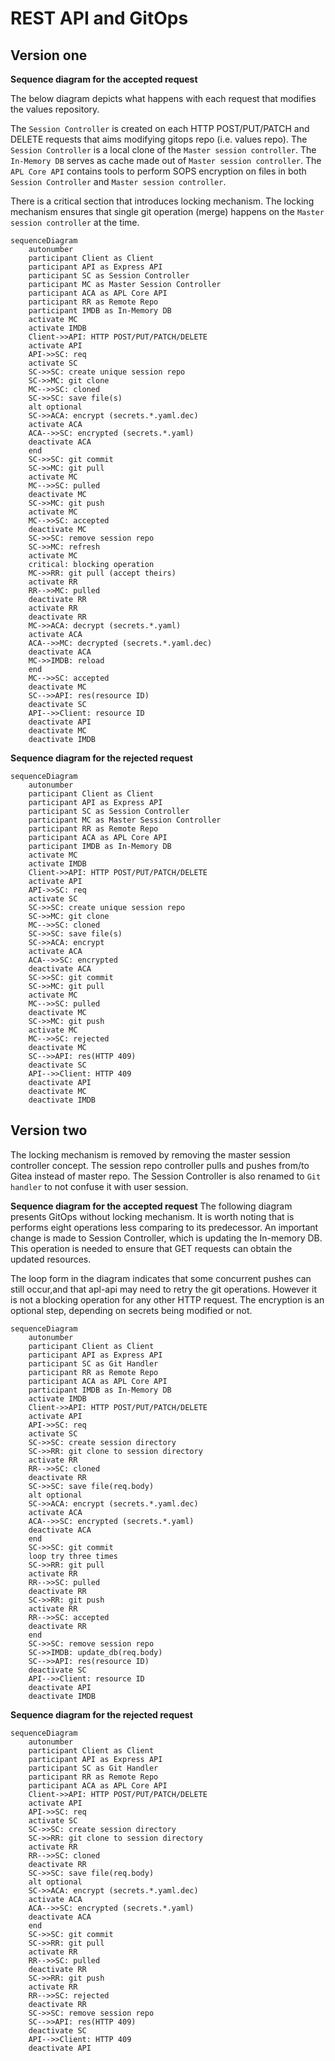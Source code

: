 # REST API and GitOps

## Version one

**Sequence diagram for the accepted request**

The below diagram depicts what happens with each request that modifies the values repository.

The `Session Controller` is created on each HTTP POST/PUT/PATCH and DELETE requests that aims modifying gitops repo (i.e. values repo). The `Session Controller` is a local clone of the `Master session controller`. The `In-Memory DB` serves as cache made out of `Master session controller`. The `APL Core API` contains tools to perform SOPS encryption on files in both `Session Controller` and `Master session controller`.

There is a critical section that introduces locking mechanism. The locking mechanism ensures that single git operation (merge) happens on the `Master session controller` at the time.

```mermaid
sequenceDiagram
    autonumber
    participant Client as Client
    participant API as Express API
    participant SC as Session Controller
    participant MC as Master Session Controller
    participant ACA as APL Core API
    participant RR as Remote Repo
    participant IMDB as In-Memory DB
    activate MC
    activate IMDB
    Client->>API: HTTP POST/PUT/PATCH/DELETE
    activate API
    API->>SC: req
    activate SC
    SC->>SC: create unique session repo
    SC->>MC: git clone
    MC-->>SC: cloned
    SC->>SC: save file(s)
    alt optional
    SC->>ACA: encrypt (secrets.*.yaml.dec)
    activate ACA
    ACA-->>SC: encrypted (secrets.*.yaml)
    deactivate ACA
    end
    SC->>SC: git commit
    SC->>MC: git pull
    activate MC
    MC-->>SC: pulled
    deactivate MC
    SC->>MC: git push
    activate MC
    MC-->>SC: accepted
    deactivate MC
    SC->>SC: remove session repo
    SC->>MC: refresh
    activate MC
    critical: blocking operation
    MC->>RR: git pull (accept theirs)
    activate RR
    RR-->>MC: pulled
    deactivate RR
    activate RR
    deactivate RR
    MC->>ACA: decrypt (secrets.*.yaml)
    activate ACA
    ACA-->>MC: decrypted (secrets.*.yaml.dec)
    deactivate ACA
    MC->>IMDB: reload
    end
    MC-->>SC: accepted
    deactivate MC
    SC-->>API: res(resource ID)
    deactivate SC
    API-->>Client: resource ID
    deactivate API
    deactivate MC
    deactivate IMDB
```

**Sequence diagram for the rejected request**

```mermaid
sequenceDiagram
    autonumber
    participant Client as Client
    participant API as Express API
    participant SC as Session Controller
    participant MC as Master Session Controller
    participant RR as Remote Repo
    participant ACA as APL Core API
    participant IMDB as In-Memory DB
    activate MC
    activate IMDB
    Client->>API: HTTP POST/PUT/PATCH/DELETE
    activate API
    API->>SC: req
    activate SC
    SC->>SC: create unique session repo
    SC->>MC: git clone
    MC-->>SC: cloned
    SC->>SC: save file(s)
    SC->>ACA: encrypt
    activate ACA
    ACA-->>SC: encrypted
    deactivate ACA
    SC->>SC: git commit
    SC->>MC: git pull
    activate MC
    MC-->>SC: pulled
    deactivate MC
    SC->>MC: git push
    activate MC
    MC-->>SC: rejected
    deactivate MC
    SC-->>API: res(HTTP 409)
    deactivate SC
    API-->>Client: HTTP 409
    deactivate API
    deactivate MC
    deactivate IMDB
```

## Version two

The locking mechanism is removed by removing the master session controller concept. The session repo controller pulls and pushes from/to Gitea instead of master repo. The Session Controller is also renamed to `Git handler` to not confuse it with user session.

**Sequence diagram for the accepted request**
The following diagram presents GitOps without locking mechanism. It is worth noting that is performs eight operations less comparing to its predecessor.
An important change is made to Session Controller, which is updating the In-memory DB. This operation is needed to ensure that GET requests can obtain the updated resources.

The loop form in the diagram indicates that some concurrent pushes can still occur,and that apl-api may need to retry the git operations. However it is not a blocking operation for any other HTTP request.
The encryption is an optional step, depending on secrets being modified or not.

```mermaid
sequenceDiagram
    autonumber
    participant Client as Client
    participant API as Express API
    participant SC as Git Handler
    participant RR as Remote Repo
    participant ACA as APL Core API
    participant IMDB as In-Memory DB
    activate IMDB
    Client->>API: HTTP POST/PUT/PATCH/DELETE
    activate API
    API->>SC: req
    activate SC
    SC->>SC: create session directory
    SC->>RR: git clone to session directory
    activate RR
    RR-->>SC: cloned
    deactivate RR
    SC->>SC: save file(req.body)
    alt optional
    SC->>ACA: encrypt (secrets.*.yaml.dec)
    activate ACA
    ACA-->>SC: encrypted (secrets.*.yaml)
    deactivate ACA
    end
    SC->>SC: git commit
    loop try three times
    SC->>RR: git pull
    activate RR
    RR-->>SC: pulled
    deactivate RR
    SC->>RR: git push
    activate RR
    RR-->>SC: accepted
    deactivate RR
    end
    SC->>SC: remove session repo
    SC->>IMDB: update_db(req.body)
    SC-->>API: res(resource ID)
    deactivate SC
    API-->>Client: resource ID
    deactivate API
    deactivate IMDB
```

**Sequence diagram for the rejected request**

```mermaid
sequenceDiagram
    autonumber
    participant Client as Client
    participant API as Express API
    participant SC as Git Handler
    participant RR as Remote Repo
    participant ACA as APL Core API
    Client->>API: HTTP POST/PUT/PATCH/DELETE
    activate API
    API->>SC: req
    activate SC
    SC->>SC: create session directory
    SC->>RR: git clone to session directory
    activate RR
    RR-->>SC: cloned
    deactivate RR
    SC->>SC: save file(req.body)
    alt optional
    SC->>ACA: encrypt (secrets.*.yaml.dec)
    activate ACA
    ACA-->>SC: encrypted (secrets.*.yaml)
    deactivate ACA
    end
    SC->>SC: git commit
    SC->>RR: git pull
    activate RR
    RR-->>SC: pulled
    deactivate RR
    SC->>RR: git push
    activate RR
    RR-->>SC: rejected
    deactivate RR
    SC->>SC: remove session repo
    SC-->>API: res(HTTP 409)
    deactivate SC
    API-->>Client: HTTP 409
    deactivate API
```
